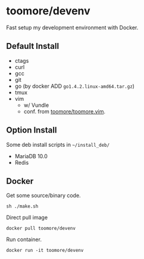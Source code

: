 toomore/devenv
===============

Fast setup my development environment with Docker.

Default Install
----------------

* ctags
* curl
* gcc
* git
* go (by docker ADD `go1.4.2.linux-amd64.tar.gz`)
* tmux
* vim
  * w/ Vundle
  * conf. from [toomore/toomore.vim](https://github.com/toomore/toomore.vim).

Option Install
---------------

Some deb install scripts in `~/install_deb/`

* MariaDB 10.0
* Redis

Docker
-------

Get some source/binary code.

    sh ./make.sh

Direct pull image

    docker pull toomore/devenv

Run container.

    docker run -it toomore/devenv
